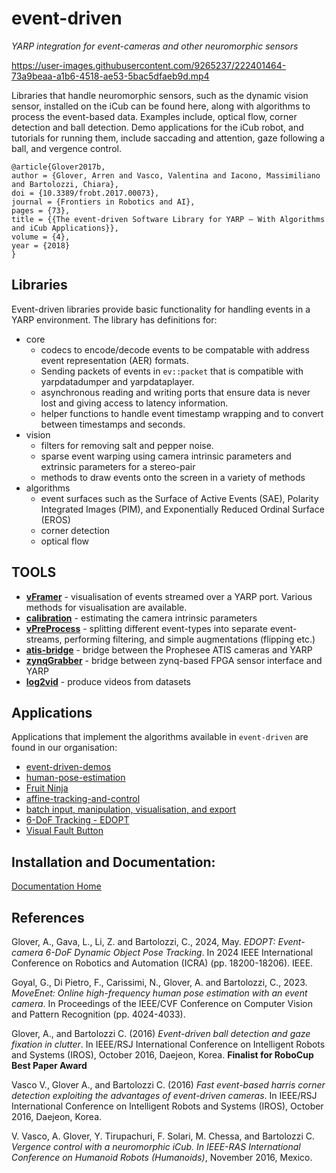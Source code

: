 # event-driven

_YARP integration for event-cameras and other neuromorphic sensors_

https://user-images.githubusercontent.com/9265237/222401464-73a9beaa-a1b6-4518-ae53-5bac5dfaeb9d.mp4

Libraries that handle neuromorphic sensors, such as the dynamic vision sensor, installed on the iCub can be found here, along with algorithms to process the event-based data. Examples include, optical flow, corner detection and ball detection. Demo applications for the iCub robot, and tutorials for running them, include saccading and attention, gaze following a ball, and vergence control.
```
@article{Glover2017b,
author = {Glover, Arren and Vasco, Valentina and Iacono, Massimiliano and Bartolozzi, Chiara},
doi = {10.3389/frobt.2017.00073},
journal = {Frontiers in Robotics and AI},
pages = {73},
title = {{The event-driven Software Library for YARP — With Algorithms and iCub Applications}},
volume = {4},
year = {2018}
}
```
## Libraries

Event-driven libraries provide basic functionality for handling events in a YARP environment. The library has definitions for:
 * core
   * codecs to encode/decode events to be compatable with address event representation (AER) formats.
   * Sending packets of events in `ev::packet` that is compatible with yarpdatadumper and yarpdataplayer.
   * asynchronous reading and writing ports that ensure data is never lost and giving access to latency information.
   * helper functions to handle event timestamp wrapping and to convert between timestamps and seconds.
 * vision
   * filters for removing salt and pepper noise.
   * sparse event warping using camera intrinsic parameters and extrinsic parameters for a stereo-pair
   * methods to draw events onto the screen in a variety of methods
 * algorithms
   * event surfaces such as the Surface of Active Events (SAE), Polarity Integrated Images (PIM), and Exponentially Reduced Ordinal Surface (EROS)
   * corner detection
   * optical flow

## TOOLS

 * [**vFramer**](https://github.com/robotology/event-driven/tree/main/cpp_tools/vFramer) - visualisation of events streamed over a YARP port. Various methods for visualisation are available.
 * [**calibration**](https://github.com/robotology/event-driven/tree/main/cpp_tools/calibration) - estimating the camera intrinsic parameters
 * [**vPreProcess**](https://github.com/robotology/event-driven/tree/main/cpp_tools/vPreProcess) - splitting different event-types into separate event-streams, performing filtering, and simple augmentations (flipping etc.)
 * [**atis-bridge**](https://github.com/robotology/event-driven/tree/main/cpp_tools/atis3-bridge) - bridge between the Prophesee ATIS cameras and YARP
 * [**zynqGrabber**](https://github.com/robotology/event-driven/tree/main/cpp_tools/zynqGrabber) - bridge between zynq-based FPGA sensor interface and YARP
 * [**log2vid**](https://github.com/robotology/event-driven/tree/main/cpp_tools/log2vid) - produce videos from datasets
 
## Applications

Applications that implement the algorithms available in `event-driven` are found in our organisation:

 * [event-driven-demos](https://github.com/event-driven-robotics/event-driven-demos)
 * [human-pose-estimation](https://github.com/event-driven-robotics/hpe-core)
 * [Fruit Ninja](https://github.com/event-driven-robotics/fruit-ninja-hpe)
 * [affine-tracking-and-control](https://github.com/event-driven-robotics/four-dof-affine-tracking)
 * [batch input, manipulation, visualisation, and export](https://github.com/event-driven-robotics/bimvee)
 * [6-DoF Tracking - EDOPT](https://github.com/event-driven-robotics/EDOPT)
 * [Visual Fault Button](https://github.com/event-driven-robotics/visual-fault-button)


## Installation and Documentation:

[Documentation Home](https://github.com/robotology/event-driven/blob/main/documentation/home.md)

## References

Glover, A., Gava, L., Li, Z. and Bartolozzi, C., 2024, May. *EDOPT: Event-camera 6-DoF Dynamic Object Pose Tracking*. In 2024 IEEE International Conference on Robotics and Automation (ICRA) (pp. 18200-18206). IEEE.

Goyal, G., Di Pietro, F., Carissimi, N., Glover, A. and Bartolozzi, C., 2023. *MoveEnet: Online high-frequency human pose estimation with an event camera*. In Proceedings of the IEEE/CVF Conference on Computer Vision and Pattern Recognition (pp. 4024-4033).

Glover, A., and Bartolozzi C. (2016) *Event-driven ball detection and gaze fixation in clutter*. In IEEE/RSJ International Conference on Intelligent Robots and Systems (IROS), October 2016, Daejeon, Korea. **Finalist for RoboCup Best Paper Award**

Vasco V., Glover A., and Bartolozzi C. (2016) *Fast event-based harris corner detection exploiting the advantages of event-driven cameras*. In IEEE/RSJ International Conference on Intelligent Robots and Systems (IROS), October 2016, Daejeon, Korea.

V. Vasco, A. Glover, Y. Tirupachuri, F. Solari, M. Chessa, and Bartolozzi C. *Vergence control with a neuromorphic iCub. In IEEE-RAS International Conference on Humanoid Robots (Humanoids)*, November 2016, Mexico.


